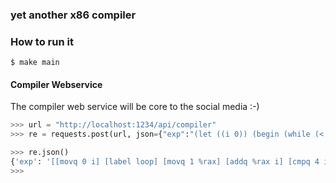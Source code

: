 ### yet another x86 compiler

### How to run it
```
$ make main
```

#### Compiler Webservice
The compiler web service will be core to the social media :-)

```python
>>> url = "http://localhost:1234/api/compiler"
>>> re = requests.post(url, json={"exp":"(let ((i 0)) (begin (while (< i 4) (set i (+ i 1))) i))"})

>>> re.json()
{'exp': '[[movq 0 i] [label loop] [movq 1 %rax] [addq %rax i] [cmpq 4 i] [jl loop] [movq i %rdi] [callq print_int]]'}
>>> 

